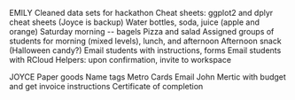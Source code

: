 EMILY
Cleaned data sets for hackathon
Cheat sheets: ggplot2 and dplyr cheat sheets (Joyce is backup)
Water bottles, soda, juice (apple and orange)
Saturday morning -- bagels
Pizza and salad
Assigned groups of students for morning (mixed levels), lunch, and afternoon
Afternoon snack (Halloween candy?)
Email students with instructions, forms
Email students with RCloud
Helpers: upon confirmation, invite to workspace


JOYCE
Paper goods
Name tags
Metro Cards
Email John Mertic with budget and get invoice instructions
Certificate of completion
